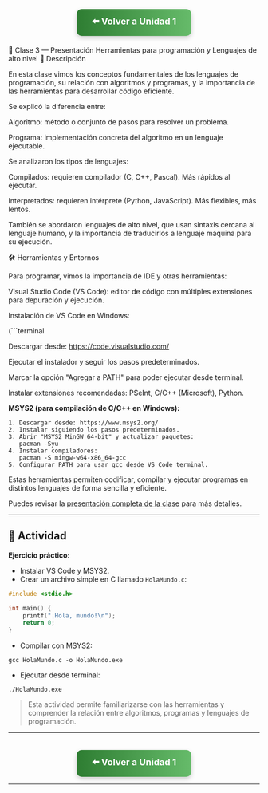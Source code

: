 <div align="center"> <!-- Botón para volver a la Unidad 1 -->

<a href="../Unidad 1.md" style=" background: linear-gradient(90deg, #2E7D32, #66BB6A); color: white; padding: 12px 30px; text-decoration: none; font-size: 18px; font-weight: bold; border-radius: 10px; box-shadow: 0 4px 10px rgba(0,0,0,0.2); display: inline-block; margin-bottom: 20px; ">
⬅️ Volver a Unidad 1
</a>

</div>
🧱 Clase 3 — Presentación Herramientas para programación y Lenguajes de alto nivel
📄 Descripción

En esta clase vimos los conceptos fundamentales de los lenguajes de programación, su relación con algoritmos y programas, y la importancia de las herramientas para desarrollar código eficiente.

Se explicó la diferencia entre:

Algoritmo: método o conjunto de pasos para resolver un problema.

Programa: implementación concreta del algoritmo en un lenguaje ejecutable.

Se analizaron los tipos de lenguajes:

Compilados: requieren compilador (C, C++, Pascal). Más rápidos al ejecutar.

Interpretados: requieren intérprete (Python, JavaScript). Más flexibles, más lentos.

También se abordaron lenguajes de alto nivel, que usan sintaxis cercana al lenguaje humano, y la importancia de traducirlos a lenguaje máquina para su ejecución.

🛠 Herramientas y Entornos

Para programar, vimos la importancia de IDE y otras herramientas:

Visual Studio Code (VS Code): editor de código con múltiples extensiones para depuración y ejecución.

Instalación de VS Code en Windows:

(```terminal

Descargar desde: https://code.visualstudio.com/

Ejecutar el instalador y seguir los pasos predeterminados.

Marcar la opción "Agregar a PATH" para poder ejecutar desde terminal.

Instalar extensiones recomendadas: PSeInt, C/C++ (Microsoft), Python.


**MSYS2 (para compilación de C/C++ en Windows):**  

```terminal
1. Descargar desde: https://www.msys2.org/
2. Instalar siguiendo los pasos predeterminados.
3. Abrir "MSYS2 MinGW 64-bit" y actualizar paquetes:
   pacman -Syu
4. Instalar compiladores:
   pacman -S mingw-w64-x86_64-gcc
5. Configurar PATH para usar gcc desde VS Code terminal.
```

Estas herramientas permiten codificar, compilar y ejecutar programas en distintos lenguajes de forma sencilla y eficiente.

Puedes revisar la [presentación completa de la clase](https://drive.google.com/uc?export=download&id=ID_DEL_ARCHIVO) para más detalles.

---

## 🧩 Actividad

**Ejercicio práctico:**  
- Instalar VS Code y MSYS2.  
- Crear un archivo simple en C llamado `HolaMundo.c`:  

```c
#include <stdio.h>

int main() {
    printf("¡Hola, mundo!\n");
    return 0;
}
```

- Compilar con MSYS2:  

```terminal
gcc HolaMundo.c -o HolaMundo.exe
```

- Ejecutar desde terminal:  

```terminal
./HolaMundo.exe
```

> Esta actividad permite familiarizarse con las herramientas y comprender la relación entre algoritmos, programas y lenguajes de programación.

---

<div align="center">

<!-- Botón para volver a la Unidad 1 -->
<a href="../Unidad 1.md" style="
    background: linear-gradient(90deg, #2E7D32, #66BB6A);
    color: white;
    padding: 12px 30px;
    text-decoration: none;
    font-size: 18px;
    font-weight: bold;
    border-radius: 10px;
    box-shadow: 0 4px 10px rgba(0,0,0,0.2);
    display: inline-block;
    margin-top: 20px;
">
⬅️ Volver a Unidad 1
</a>

</div>

---

